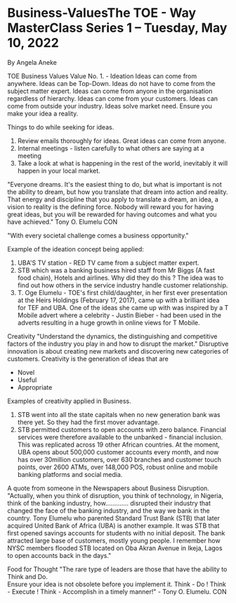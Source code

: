 # Business-ValuesThe TOE - Way MasterClass Series 1 – Tuesday, May 10, 2022 
By Angela Aneke 
 
TOE Business Values 
Value No. 1. - Ideation 
Ideas can come from anywhere. 
Ideas can be Top-Down. 
Ideas do not have to come from the subject matter expert. 
Ideas can come from anyone in the organisation regardless of hierarchy. 
Ideas can come from your customers. 
Ideas can come from outside your industry. 
Ideas solve market need. 
Ensure you make your idea a reality. 
 
Things to do while seeking for ideas. 
1. Review emails thoroughly for ideas. Great ideas can come from anyone. 
2. Internal meetings - listen carefully to what others are saying at a meeting 
3. Take a look at what is happening in the rest of the world, inevitably it will happen in your local market. 
 
"Everyone dreams. It's the easiest thing to do, but what is important is not the ability to dream, but how you translate that dream into action and reality. That energy and discipline that you apply to translate a dream, an idea, a vision to reality is the defining force. 
Nobody will reward you for having great ideas, but you will be rewarded for having outcomes and what you have achieved." Tony O. Elumelu CON 
 
"With every societal challenge comes a business opportunity."  
 
Example of the ideation concept being applied: 
1. UBA'S TV station - RED TV came from a subject matter expert. 
2. STB which was a banking business hired staff from Mr Biggs (A fast food chain), Hotels and airlines. 
Why did they do this ? 
The idea was to find out how others in the service industry handle customer relationship. 
3. T. Oge Elumelu - TOE's first child/daughter, in her first ever presentation at the Heirs Holdings (February 17, 2017), came up with a brilliant idea for TEF and UBA. 
One of the ideas she came up with was inspired by a T Mobile advert where a celebrity - Justin Bieber - had been used in the adverts resulting in a huge growth in online views for T Mobile. 
 
 Creativity 
"Understand the dynamics, the distinguishing and competitive factors of the industry you play in and how to disrupt the market." 
Disruptive innovation is about creating new markets and discovering new categories of customers. 
Creativity is the generation of ideas that are  
* Novel 
* Useful 
* Appropriate 
 
Examples of creativity applied in Business. 
1. STB went into all the state capitals when no new generation bank was there yet. So they had the first mover advantage. 
2. STB permitted customers to open accounts with zero balance. Financial services were therefore available to the unbanked - financial inclusion. 
This was replicated across 19 other African countries. 
At the moment, UBA opens about 500,000 customer accounts every month, and now has over 30million customers, over 630 branches and customer touch points, over 2600 ATMs, over 148,000 POS, robust online and mobile banking platforms and social media. 
 
A quote from someone in the Newspapers about Business Disruption. 
"Actually, when you think of disruption, you think of technology, in Nigeria, think of the banking industry, how............. disrupted their industry that changed the face of the banking industry, and the way we bank in the country. Tony Elumelu who parented Standard Trust Bank (STB) that later acquired United Bank of Africa (UBA) is another example. It was STB that first opened savings accounts for students with no initial deposit. The bank attracted large base of customers, mostly young people. I remember how NYSC members flooded STB located on Oba Akran Avenue in Ikeja, Lagos to open accounts back in the days." 
 
Food for Thought 
"The rare type of leaders are those that have the ability to Think and Do.  
Ensure your idea is not obsolete before you implement it. 
Think - Do ! 
Think - Execute ! 
Think - Accomplish in a timely manner!" - Tony O.  Elumelu. CON
